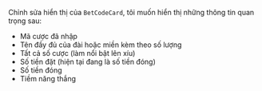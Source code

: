 Chỉnh sửa hiển thị của `BetCodeCard`, tôi muốn hiển thị những thông tin quan trọng sau:

- Mã cược đã nhập
- Tên đầy đủ của đài hoặc miền kèm theo số lượng
- Tất cả số cược (làm nổi bật lên xíu)
- Số tiền đặt (hiện tại đang là số tiền đóng)
- Số tiền đóng
- Tiềm năng thắng
